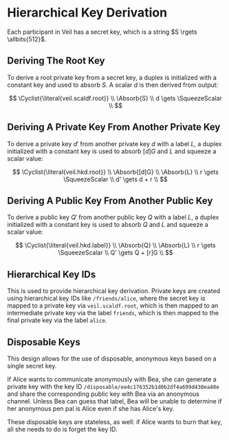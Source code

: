 # Hierarchical Key Derivation

Each participant in Veil has a secret key, which is a string $S \rgets \allbits{512}$.

## Deriving The Root Key

To derive a root private key from a secret key, a duplex is initialized with a constant key and used to absorb $S$. A
scalar $d$ is then derived from output:

$$
\Cyclist{\literal{veil.scaldf.root}} \\
\Absorb{S} \\
d \gets \SqueezeScalar \\
$$

## Deriving A Private Key From Another Private Key

To derive a private key $d'$ from another private key $d$ with a label $L$, a duplex initialized with a constant key is
used to absorb $[d]G$ and $L$ and squeeze a scalar value:

$$
\Cyclist{\literal{veil.hkd.root}} \\
\Absorb{[d]G} \\
\Absorb{L} \\
r \gets \SqueezeScalar \\
d' \gets d + r \\
$$

## Deriving A Public Key From Another Public Key

To derive a public key $Q'$ from another public key $Q$ with a label $L$, a duplex initialized with a constant key is
used to absorb $Q$ and $L$ and squeeze a scalar value:

$$
\Cyclist{\literal{veil.hkd.label}} \\
\Absorb{Q} \\
\Absorb{L} \\
r \gets \SqueezeScalar \\
Q' \gets Q + [r]G \\
$$

## Hierarchical Key IDs

This is used to provide hierarchical key derivation. Private keys are created using hierarchical key IDs like 
`/friends/alice`, where the secret key is mapped to a private key via `veil.scaldf.root`, which is then mapped to an
intermediate private key via the label `friends`, which is then mapped to the final private key via the label `alice`.

## Disposable Keys

This design allows for the use of disposable, anonymous keys based on a single secret key.

If Alice wants to communicate anonymously with Bea, she can generate a private key with the key
ID `/disposable/ee4c176352b1d0b2df4a699d430ea48e` and share the corresponding public key with Bea via an anonymous
channel. Unless Bea can guess that label, Bea will be unable to determine if her anonymous pen pal is Alice even if she
has Alice's key.

These disposable keys are stateless, as well: if Alice wants to burn that key, all she needs to do is forget the key ID.